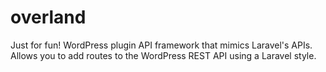 # overland
Just for fun! WordPress plugin API framework that mimics Laravel's APIs. Allows you to add routes to the WordPress REST API using a Laravel style.
